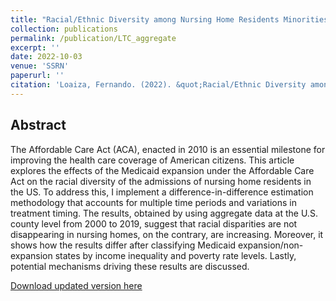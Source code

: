 ```yaml
---
title: "Racial/Ethnic Diversity among Nursing Home Residents Minorities: Impact of the Affordable Care Act Medicaid Expansion"
collection: publications
permalink: /publication/LTC_aggregate
excerpt: ''
date: 2022-10-03
venue: 'SSRN'
paperurl: ''
citation: 'Loaiza, Fernando. (2022). &quot;Racial/Ethnic Diversity among Nursing Home Residents Minorities: Impact of the Affordable Care Act Medicaid Expansion&quot; .'
---
```


## Abstract

The Affordable Care Act (ACA), enacted in 2010 is an essential milestone for improving the health care coverage of American citizens. This article explores the effects of the Medicaid expansion under the Affordable Care Act on the racial diversity of the admissions of nursing home residents in the US. To address this, I implement a difference-in-difference estimation methodology that accounts for multiple time periods and variations in treatment timing. The results, obtained by using aggregate data at the U.S. county level from 2000 to 2019, suggest that racial disparities are not disappearing in nursing homes, on the contrary, are increasing. Moreover, it shows how the results differ after classifying Medicaid expansion/non-expansion states by income inequality and poverty rate levels. Lastly, potential mechanisms driving these results are discussed.

[Download updated version here](https://fernandoloaizae.github.io/files/LTC_Loaiza.pdf)

